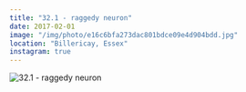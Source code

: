 ```yaml
---
title: "32.1 - raggedy neuron"
date: 2017-02-01
image: "/img/photo/e16c6bfa273dac801bdce09e4d904bdd.jpg"
location: "Billericay, Essex"
instagram: true
---
```


![32.1 - raggedy neuron](/img/photo/e16c6bfa273dac801bdce09e4d904bdd.jpg)
